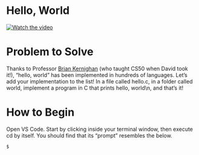 # Hello, World

[![Watch the video](https://img.youtube.com/vi/ufB53UE2Cvo/0.jpg)](https://www.youtube.com/watch?v=ufB53UE2Cvo&t=103s)

# Problem to Solve
Thanks to Professor [Brian Kernighan](https://en.wikipedia.org/wiki/Brian_Kernighan) (who taught CS50 when David took it!), “hello, world” has been implemented in hundreds of languages. Let’s add your implementation to the list!
In a file called hello.c, in a folder called world, implement a program in C that prints hello, world\n, and that’s it!

# How to Begin

Open VS Code.
Start by clicking inside your terminal window, then execute cd by itself. You should find that its “prompt” resembles the below.
```
$
```
